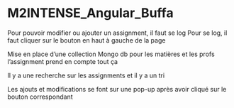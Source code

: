 # M2INTENSE_Angular_Buffa

Pour pouvoir modifier ou ajouter un assignment, il faut se log
Pour se log, il faut cliquer sur le bouton en haut à gauche de la page

Mise en place d’une collection Mongo db pour les matières et les profs
l’assignment prend en compte tout ça 

Il y a une recherche sur les assignments et il y a un tri

Les ajouts et modifications se font sur une pop-up après avoir cliqué sur le bouton correspondant 

